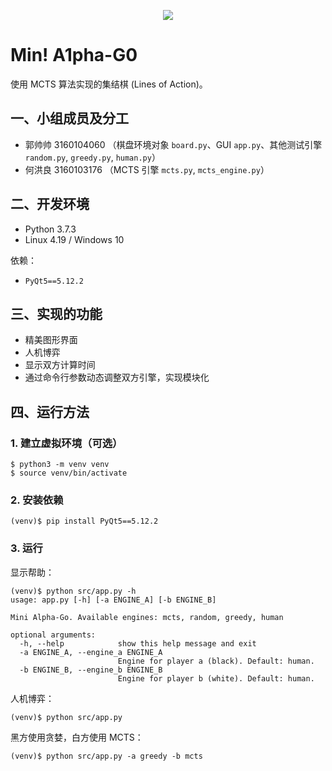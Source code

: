 <p align="center"><img src="https://s2.ax1x.com/2019/06/09/Vs2Vv6.png"><h1>Min! A1pha-G0</h1></p>

使用 MCTS 算法实现的集结棋 (Lines of Action)。

## 一、小组成员及分工

- 郭帅帅 3160104060 （棋盘环境对象 `board.py`、GUI `app.py`、其他测试引擎 `random.py`, `greedy.py`, `human.py`）
- 何洪良 3160103176 （MCTS 引擎 `mcts.py`, `mcts_engine.py`）

## 二、开发环境

- Python 3.7.3
- Linux 4.19 / Windows 10

依赖：

- `PyQt5==5.12.2`

## 三、实现的功能

- 精美图形界面
- 人机博弈
- 显示双方计算时间
- 通过命令行参数动态调整双方引擎，实现模块化

## 四、运行方法

### 1. 建立虚拟环境（可选）

```
$ python3 -m venv venv
$ source venv/bin/activate
```

### 2. 安装依赖

```
(venv)$ pip install PyQt5==5.12.2
```

### 3. 运行

显示帮助：

```
(venv)$ python src/app.py -h
usage: app.py [-h] [-a ENGINE_A] [-b ENGINE_B]

Mini Alpha-Go. Available engines: mcts, random, greedy, human

optional arguments:
  -h, --help            show this help message and exit
  -a ENGINE_A, --engine_a ENGINE_A
                        Engine for player a (black). Default: human.
  -b ENGINE_B, --engine_b ENGINE_B
                        Engine for player b (white). Default: human.
```

人机博弈：

```
(venv)$ python src/app.py
```

黑方使用贪婪，白方使用 MCTS：

```
(venv)$ python src/app.py -a greedy -b mcts
```

